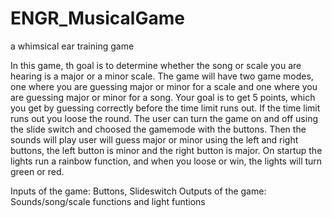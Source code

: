 # ENGR_MusicalGame
a whimsical ear training game


In this game, th goal is to determine whether the song or scale you are hearing is a major or a minor scale. The game will have two game modes, one where you are guessing major or minor for a scale and one where you are guessing major or minor for a song. Your goal is to get 5 points, which you get by guessing correctly before the time limit runs out. If the time limit runs out you loose the round. The user can turn the game on and off using the slide switch and choosed the gamemode with the buttons. Then the sounds will play user will guess major or minor using the left and right buttons, the left button is minor and the right button is major. On startup the lights run a rainbow function, and when you loose or win, the lights will turn green or red. 

Inputs of the game: Buttons, Slideswitch
Outputs of the game: Sounds/song/scale functions and light funtions
